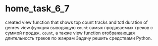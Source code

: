 # home_task_6_7
created view function that shows top count tracks and totl duration of genres
view функция выводящую `count` самых продаваемых треков с суммой продаж. `count`, а также view function отображающая длительность треков по жанрам
Задачу решить средствами Python.
